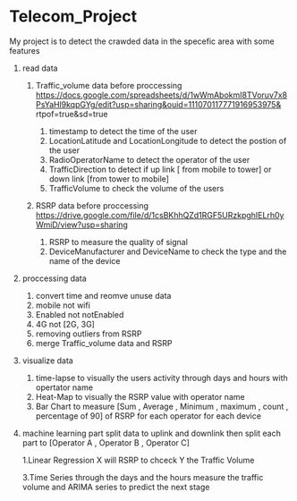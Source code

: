# Telecom_Project
My project is to detect the crawded data in the specefic area with some features
1. read data 
    1. Traffic_volume data  before proccessing 
    https://docs.google.com/spreadsheets/d/1wWmAbokmI8TVoruv7x8PsYaHl9kqpGYg/edit?usp=sharing&ouid=111070117771916953975&    rtpof=true&sd=true  
        1. timestamp to detect the time of the user
        2. LocationLatitude and LocationLongitude to detect the postion of the user 
        3. RadioOperatorName to detect the operator of the user
        4. TrafficDirection to detect if up link [ from mobile to tower] or down link [from tower to mobile]
        5. TrafficVolume to check the volume of the users 

   2. RSRP data before proccessing 
     https://drive.google.com/file/d/1csBKhhQZd1RGF5URzkpghIELrh0yWmiD/view?usp=sharing
      1. RSRP to measure the quality of signal
      2. DeviceManufacturer and DeviceName to check the type and the name of the device

2. proccessing data 
    1. convert time and reomve unuse data 
    2. mobile not wifi 
    3. Enabled not notEnabled
    4. 4G not [2G, 3G]
    5. removing outliers from RSRP
    6. merge Traffic_volume data  and RSRP

3. visualize data
   1. time-lapse to visually the users activity through days and hours with opertator name
   2. Heat-Map to visually the RSRP value with operator name
   3. Bar Chart to measure [Sum , Average , Minimum , maximum , count , percentage of 90] of RSRP for each operator for each    device


4. machine learning part
   split data to uplink and downlink  then split each part to [Operator A , Operator B , Operator C]
   
   
   1.Linear Regression
    X will RSRP to chceck  Y the Traffic Volume
     
   3.Time Series 
    through the days and the hours measure the traffic volume and ARIMA series to predict the next stage
    


